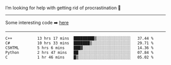 I’m looking for help with getting rid of procrastination 🤔

-----

Some interesting code :arrow_right: [here](https://github.com/zhen8838/playground)

-----

<!--START_SECTION:waka-->

```txt
C++           13 hrs 17 mins  █████████▒░░░░░░░░░░░░░░░   37.44 %
C#            10 hrs 33 mins  ███████▒░░░░░░░░░░░░░░░░░   29.71 %
CSHTML        5 hrs 6 mins    ███▓░░░░░░░░░░░░░░░░░░░░░   14.36 %
Python        2 hrs 47 mins   ██░░░░░░░░░░░░░░░░░░░░░░░   07.84 %
C             1 hr 46 mins    █▒░░░░░░░░░░░░░░░░░░░░░░░   05.02 %
```

<!--END_SECTION:waka-->

<!--
**zhen8838/zhen8838** is a ✨ _special_ ✨ repository because its `README.md` (this file) appears on your GitHub profile.

Here are some ideas to get you started:

- 🔭 I’m currently working on ...
- 🌱 I’m currently learning ...
- 👯 I’m looking to collaborate on ...
 ...
- 💬 Ask me about ...
- 📫 How to reach me: ...
- 😄 Pronouns: ...
- ⚡ Fun fact: ...
-->
